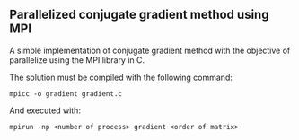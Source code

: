 ## Parallelized conjugate gradient method using MPI

A simple implementation of conjugate gradient method with the objective of parallelize using the MPI library in C.

The solution must be compiled with the following command:

```
mpicc -o gradient gradient.c 
```

And executed with:

```
mpirun -np <number of process> gradient <order of matrix>
```